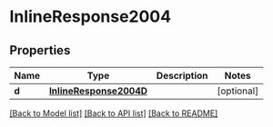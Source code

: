 # InlineResponse2004

## Properties
Name | Type | Description | Notes
------------ | ------------- | ------------- | -------------
**d** | [**InlineResponse2004D**](InlineResponse2004D.md) |  | [optional] 

[[Back to Model list]](../README.md#documentation-for-models) [[Back to API list]](../README.md#documentation-for-api-endpoints) [[Back to README]](../README.md)


